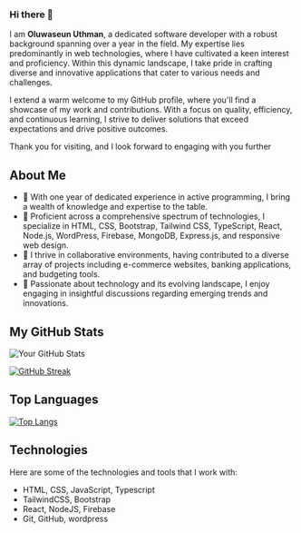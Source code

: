 ### Hi there 👋



I am **Oluwaseun Uthman**, a dedicated software developer with a robust background spanning over a year in the field. My expertise lies predominantly in web technologies, where I have cultivated a keen interest and proficiency. Within this dynamic landscape, I take pride in crafting diverse and innovative applications that cater to various needs and challenges.

I extend a warm welcome to my GitHub profile, where you'll find a showcase of my work and contributions. With a focus on quality, efficiency, and continuous learning, I strive to deliver solutions that exceed expectations and drive positive outcomes.

Thank you for visiting, and I look forward to engaging with you further

## About Me

- 🔭 With one year of dedicated experience in active programming, I bring a wealth of knowledge and expertise to the table.
- 🌱 Proficient across a comprehensive spectrum of technologies, I specialize in HTML, CSS, Bootstrap, Tailwind CSS, TypeScript, React, Node.js, WordPress, Firebase, MongoDB, Express.js, and responsive web design.
- 👯 I thrive in collaborative environments, having contributed to a diverse array of projects including e-commerce websites, banking applications, and budgeting tools.
- 💬 Passionate about technology and its evolving landscape, I enjoy engaging in insightful discussions regarding emerging trends and innovations.


## My GitHub Stats

![Your GitHub Stats](https://github-readme-stats.vercel.app/api?username=codify01&show_icons=true&theme=dark)

[![GitHub Streak](https://github-readme-streak-stats.herokuapp.com/?user=codify01&layout=compact&theme=dark)](https://git.io/streak-stats)


## Top Languages

[![Top Langs](https://github-readme-stats.vercel.app/api/top-langs/?username=codify01&layout=compact&theme=dark)](https://github.com/anuraghazra/github-readme-stats)

## Technologies

Here are some of the technologies and tools that I work with:

- HTML, CSS, JavaScript, Typescript
- TailwindCSS, Bootstrap 
- React, NodeJS, Firebase
- Git, GitHub, wordpress
<!--
**codify01/codify01** is a ✨ _special_ ✨ repository because its `README.md` (this file) appears on your GitHub profile.

Here are some ideas to get you started:

- 🔭 I’m currently working on ...
- 🌱 I’m currently learning ...
- 👯 I’m looking to collaborate on ...
- 🤔 I’m looking for help with ...
- 💬 Ask me about ...
- 📫 How to reach me: ...
- 😄 Pronouns: ...
- ⚡ Fun fact: ...
-->
